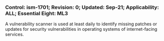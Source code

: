 ### Control: ism-1701; Revision: 0; Updated: Sep-21; Applicability: ALL; Essential Eight: ML3
<p>A vulnerability scanner is used at least daily to identify missing patches or updates for security vulnerabilities in operating systems of internet-facing services.</p>